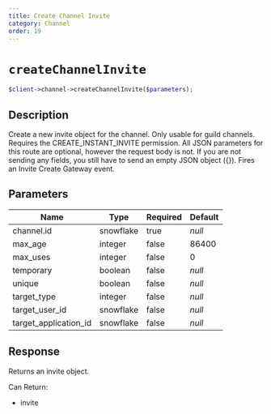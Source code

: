 ```yaml
---
title: Create Channel Invite
category: Channel
order: 19
---
```


# `createChannelInvite`

```php
$client->channel->createChannelInvite($parameters);
```

## Description

Create a new invite object for the channel. Only usable for guild channels. Requires the CREATE_INSTANT_INVITE permission. All JSON parameters for this route are optional, however the request body is not. If you are not sending any fields, you still have to send an empty JSON object ({}).  Fires an Invite Create Gateway event.

## Parameters


Name | Type | Required | Default
--- | --- | --- | ---
channel.id | snowflake | true | *null*
max_age | integer | false | 86400
max_uses | integer | false | 0
temporary | boolean | false | *null*
unique | boolean | false | *null*
target_type | integer | false | *null*
target_user_id | snowflake | false | *null*
target_application_id | snowflake | false | *null*

## Response

Returns an invite object.

Can Return:

* invite

